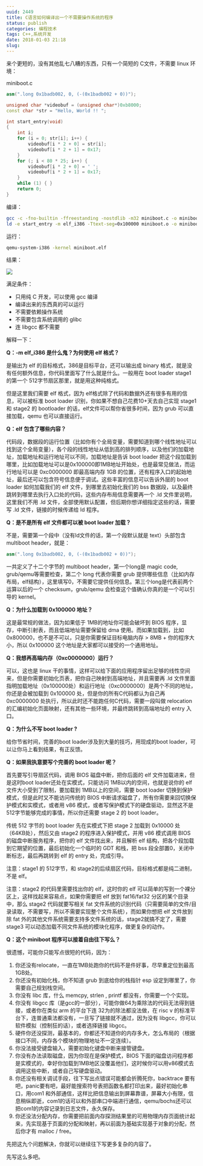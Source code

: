 ```yaml
---
uuid: 2449
title: C语言如何编译出一个不需要操作系统的程序
status: publish
categories: 编程技术
tags: C++,系统开发
date: 2018-01-03 21:18
slug: 
---
```

来个更短的，没有其他乱七八糟的东西，只有一个简短的 C文件，不需要 linux 环境：

miniboot.c

```cpp
asm(".long 0x1badb002, 0, (-(0x1badb002 + 0))");

unsigned char *videobuf = (unsigned char*)0xb8000;
const char *str = "Hello, World !! ";

int start_entry(void)
{
	int i;
	for (i = 0; str[i]; i++) {
		videobuf[i * 2 + 0] = str[i];
		videobuf[i * 2 + 1] = 0x17;
	}
	for (; i < 80 * 25; i++) {
		videobuf[i * 2 + 0] = ' ';
		videobuf[i * 2 + 1] = 0x17;
	}
	while (1) { }
	return 0;
}
```

编译：

```bash
gcc -c -fno-builtin -ffreestanding -nostdlib -m32 miniboot.c -o miniboot.o
ld -e start_entry -m elf_i386 -Ttext-seg=0x100000 miniboot.o -o miniboot.elf
```

运行：

```bash
qemu-system-i386 -kernel miniboot.elf
```

结果：

![](https://skywind3000.github.io/images/blog/2018/qemu-1.jpg)

满足条件：

- 只用纯 C 开发，可以使用 gcc 编译
- 编译出来的东西真的可以运行
- 不需要依赖操作系统
- 不需要包含系统调用的 glibc
- 连 libgcc 都不需要

解释一下：

<!--more-->
**Q：-m elf_i386 是什么鬼？为何使用 elf 格式？**

是输出为 elf 的目标格式，386是目标平台，还可以输出成 binary 格式，就是没有任何额外信息，你代码里面写了什么就是什么。一般用在 boot loader stage1 的第一个 512字节扇区那里，就是用这种纯格式。

但是这里我们需要 elf 格式，因为 elf格式除了代码和数据外还有很多有用的信息，可以被标准 boot loader 识别，你如果不想自己花费10+天去自己实现 stage1 和 stage2 的 bootloader 的话，elf文件可以帮你省很多时间，因为 grub 可以直接加载，qemu 也可以直接运行。

**Q：elf 包含了哪些内容？**

代码段，数据段的运行位置（比如你有个全局变量，需要知道到哪个线性地址可以找到这个全局变量），各个段的线性地址从低到高的排列顺序，以及他们的加载地址，加载地址和运行地址可以不同，加载地址是告诉 boot loader 把这个段加载到哪里，比如加载地址可以是0x100000即1MB地址开始处，也是最常见做法，而运行地址可以是 0xc0000000 即最高端内存 1GB 的位置，还有程序入口的起始地址，最后还可以包含符号信息便于调试。这些丰富的信息可以告诉外层的 boot loader 如何加载我们的 elf 文件，到哪里去初始化我们的 bss 数据段，以及最终跳转到哪里去执行入口处的代码，这些内存布局信息需要再一个 .ld 文件里说明，这里我们不用 .ld 文件，全部使用默认配置，但后期你想详细指定这些的话，需要写 .ld 文件，链接的时候传递给 ld 程序。

**Q：是不是所有 elf 文件都可以被 boot loader 加载？**

不是，需要第一个段中（没有ld文件的话，第一个段默认就是 text）头部包含 multiboot header，就是：

```cpp
asm(".long 0x1badb002, 0, (-(0x1badb002 + 0))"); 
```

一共定义了十二个字节的 multiboot header，第一个long是 magic code, grub/qemu等需要检查，第二个 long 代表你需要 grub 提供哪些信息（比如内存布局，elf结构），这里填写0，不需要它提供任何信息。第三个long是代表前两个运算以后的一个 checksum，grub/qemu 会检查这个值确认你真的是一个可以引导的 kernel。

**Q：为什么加载到 0x100000 地址？**

这是最常规的做法，因为如果低于 1MB的地址你可能会破坏到 BIOS 程序，显存，中断引射表，而且低端地址需要保留给 dma 使用。而如果加载到，比如 0x800000，也不是不可以，只是你需要保证目标电脑内存 \> 8MB + 你的程序大小，所以 0x100000 这个地址是大家都可以接受的一个通用地址。

**Q：我想再高端内存（0xc0000000）运行？**

可以，这也是 linux 干的事情，这样可以给下面的应用程序留出足够的线性空间来，但是你需要初始化页表，把你自己映射到高端地址，并且需要再 .ld 文件里面指明加载地址（0x100000处）和运行地址（0xc0000000）是两个不同的地址，你还是会被加载到 0x100000 处，但是你的所有C代码都认为自己再 0xc0000000 处执行，所以此时还不能跑任何C代码，需要一段叫做 relocation 的汇编初始化页面映射，还有其他一些环境，并最终跳转到高端地址的 entry 入口。

**Q：为什么不写 boot loader ?**

给你节省时间，完善的boot loader涉及到大量的技巧，用现成的boot loader，可以让你马上看到结果，有正反馈。

**Q：如果我执意要写个完善的 boot loader 呢？**

首先要写引导扇区代码，调用 BIOS 磁盘中断，把你后面的 elf 文件加载进来，但是这时boot loader还处在实模式，只能访问 1MB以内的空间，也就是说你的 elf 文件大小受到了限制，要加载到 1MB以上的空间，需要 boot loader 切换到保护模式，但是此时又不能访问传统的 BIOS 中断请求磁盘了，所有你需要来回切换保护模式和实模式，或者用 v86 模式，或者写保护模式下的硬盘驱动，显然这不是 512字节能够完成的事情，所以你还需要 stage 2 的 boot loader。

传统 512 字节的 boot loader 先在实模式下把 stage 2 加载到 0x10000 处（64KB处），然后又由 stage2 的程序进入保护模式，并用 v86 模式调用 BIOS 的磁盘中断服务程序，把你的 elf 文件找出来，并且解析 elf 结构，把各个段加载到它期望的位置，最后初始化一个临时的 GDT 和栈，把 bss 段全部置0，关闭中断标志，最后再跳转到 elf 的 entry 处，完成引导。

注意：stage1 的 512字节，和 stage2的后续扇区代码，目标格式都是纯二进制，不是 elf。

注意：stage2 的代码里需要找出你的 elf，这时你的 elf 可以简单的写到一个裸分区上，这样找起来容易点，如果你需要把 elf 放到 fat16/fat32 分区的某个目录中，那么 stage2 代码就要写相关 fat 文件系统的识别代码（只需要简单的文件/目录读取，不需要写，所以不需要实现整个文件系统），而如果你想把 elf 文件放到除 fat 外的其他文件系统需要支持多文件系统的话，stage2就搞不定了，需要 stage3 可以动态加载不同文件系统的模块化程序，做更复杂的动作。

**Q：这个 miniboot 程序可以接着自由往下写么？**

很遗憾，可能你只能写点很短的代码，因为：

1. 你还没有relocate，一直在1MB处跑你的代码不是件好事，尽早重定位到最高1GB处。
1. 你还没有初始化栈，你不知道 grub 到底给你的栈指针 esp 设定到哪里了，你需要自己规划栈空间。
1. 你没有 libc 库，什么 memcpy, strlen , printf 都没有，你需要一个个实现。
1. 你没有 libgcc 库（是gcc的一部分），可能你做64为乘除法的代码无法得到链接，或者你在类似 arm 的平台下连 32为的除法都没法做，在 risc v 的标准平台下，连普通乘法都没有，一旦写了链接就不通过，因为没有 libgcc，你可以软件模拟（控制狂的话），或者选择链接 libgcc。
1. 硬件你还没探测，最基本的，你都还不知道你的内存多大，怎么布局的（根据接口不同，内存各个模块的物理地址不一定连续）。
1. 你没法接受键盘输入，需要初始化键盘中断来接管键盘。
1. 你没有办法读取磁盘，因为你现在是保护模式，BIOS 下面的磁盘访问程序都是实模式的，幸好你加载到1MB地区没覆盖他们，这时候你可以用v86模式去调用这些中断，或者自己写硬盘驱动。
1. 你还没有相关调试手段，往下写出点错误可能都会折腾死你，backtrace 要有吧，panic要有吧，最好能搜索符号表把函数名都打印出来，最好初始化串口，用com1 和外部通信，这样比把信息输出到屏幕靠谱，屏幕大小有限，信息稍纵即逝，com1的话可以和外部串口中端进行通信，qemu/bochs还可以把com1的内容记录到日志文件，永久保存。
1. 你还没法分配内存，你需要把前面内存探测结果里的可用物理内存页面统计起来，先实现基于页面的分配和映射，再以前面为基础实现基于对象的分配，然后你才有 malloc / free。

先把这九个问题解决，你就可以继续往下写更多复杂的内容了。



先写这么多吧。


